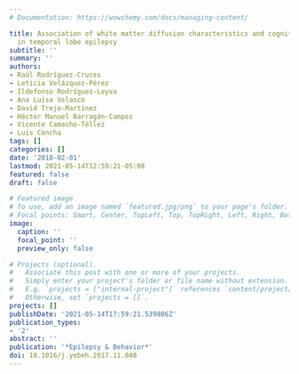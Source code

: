 ```yaml
---
# Documentation: https://wowchemy.com/docs/managing-content/

title: Association of white matter diffusion characteristics and cognitive deficits
  in temporal lobe epilepsy
subtitle: ''
summary: ''
authors:
- Raúl Rodríguez-Cruces
- Leticia Velázquez-Pérez
- Ildefonso Rodríguez-Leyva
- Ana Luisa Velasco
- David Trejo-Martínez
- Héctor Manuel Barragán-Campos
- Vicente Camacho-Téllez
- Luis Concha
tags: []
categories: []
date: '2018-02-01'
lastmod: 2021-05-14T12:59:21-05:00
featured: false
draft: false

# Featured image
# To use, add an image named `featured.jpg/png` to your page's folder.
# Focal points: Smart, Center, TopLeft, Top, TopRight, Left, Right, BottomLeft, Bottom, BottomRight.
image:
  caption: ''
  focal_point: ''
  preview_only: false

# Projects (optional).
#   Associate this post with one or more of your projects.
#   Simply enter your project's folder or file name without extension.
#   E.g. `projects = ["internal-project"]` references `content/project/deep-learning/index.md`.
#   Otherwise, set `projects = []`.
projects: []
publishDate: '2021-05-14T17:59:21.539806Z'
publication_types:
- '2'
abstract: ''
publication: '*Epilepsy & Behavior*'
doi: 10.1016/j.yebeh.2017.11.040
---
```

